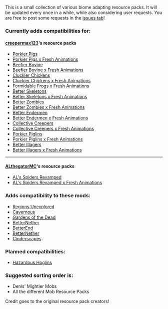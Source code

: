 This is a small collection of various biome adapting resource packs.
It will be updated every once in a while, while also considering user requests.
You are free to post some requests in the [issues tab](https://github.com/mxKeaton/Denis-Better-Mobs-Compats/issues "issues tab")!

### Currently adds compatibilities for:
#### [creepermax123](https://www.curseforge.com/members/creepermax123)'s resource packs
- [Porkier Pigs](https://www.curseforge.com/minecraft/texture-packs/porkier-pigs)
- [Porkier Pigs x Fresh Animations](https://www.curseforge.com/minecraft/texture-packs/porkier-pigs-x-fresh-animations)
- [Beefier Bovine](https://www.curseforge.com/minecraft/texture-packs/beefier-bovine)
- [Beefier Bovine x Fresh Animations](https://www.curseforge.com/minecraft/texture-packs/beefier-bovine-x-fresh-animations)
- [Cluckier Chickens](https://www.curseforge.com/minecraft/texture-packs/cluckier-chickens)
- [Cluckier Chickens x Fresh Animations](https://www.curseforge.com/minecraft/texture-packs/cluckier-chickens-x-fresh-animations)
- [Formidable Frogs x Fresh Animations](https://www.curseforge.com/minecraft/texture-packs/formidable-frogs-x-fresh-animations)
- [Better Skeletons](https://www.curseforge.com/minecraft/texture-packs/better-skeletons)
- [Better Skeletons x Fresh Animations](https://www.curseforge.com/minecraft/texture-packs/better-skeletons-x-fresh-animations)
- [Better Zombies](https://www.curseforge.com/minecraft/texture-packs/better-zombies)
- [Better Zombies x Fresh Animations](https://www.curseforge.com/minecraft/texture-packs/better-zombies-x-fresh-animations)
- [Better Endermen](https://www.curseforge.com/minecraft/texture-packs/better-endermen)
- [Better Endermen x Fresh Animations](https://www.curseforge.com/minecraft/texture-packs/better-endermen-x-fresh-animations)
- [Collective Creepers](https://www.curseforge.com/minecraft/texture-packs/collective-creepers)
- [Collective Creepers x Fresh Animations](https://www.curseforge.com/minecraft/texture-packs/collective-creepers-x-fresh-animations)
- [Porkier Piglins](https://www.curseforge.com/minecraft/texture-packs/porkier-piglins)
- [Porkier Piglins x Fresh Animations](https://www.curseforge.com/minecraft/texture-packs/porkier-piglins-x-fresh-animations)
- [Better Illagers](https://www.curseforge.com/minecraft/texture-packs/better-illagers)
- [Better Illagers x Fresh Animations](https://www.curseforge.com/minecraft/texture-packs/better-illagers-x-fresh-animations)

------

#### [ALthegatorMC](https://www.curseforge.com/members/althegatormc/projects)'s resource packs
- [AL's Spiders Revamped](https://www.curseforge.com/minecraft/texture-packs/als-spiders-revamped)
- [AL's Spiders Revamped x Fresh Animations](https://www.curseforge.com/minecraft/texture-packs/als-spiders-revamped-x-fresh-animations)

### Adds compatibility to these mods:
- [Regions Unexplored](https://www.curseforge.com/minecraft/mc-mods/regions-unexplored)
- [Cavernous](https://www.curseforge.com/minecraft/data-packs/cavernous)
- [Gardens of the Dead](https://www.curseforge.com/minecraft/mc-mods/gardens-of-the-dead)
- [BetterNether](https://www.curseforge.com/minecraft/mc-mods/betternether)
- [BetterEnd](https://www.curseforge.com/minecraft/mc-mods/betterend)
- [BetterNether](https://www.curseforge.com/minecraft/mc-mods/betternether)
- [Cinderscapes](https://www.curseforge.com/minecraft/mc-mods/cinderscapes)

### Planned compatibilities:
- [Hazardous Hoglins](https://www.curseforge.com/minecraft/texture-packs/hazardous-hoglins/gallery)

### Suggested sorting order is:
- Denis' Mightier Mobs
- All the different Mob Resource Packs

Credit goes to the original resource pack creators!

